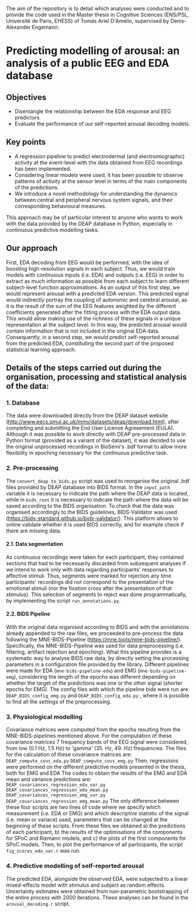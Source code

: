 The aim of the repository is to detail which analyses were conducted and to provide the code used in the Master thesis in Cognitive Sciences (ENS/PSL, Université de Paris, EHESS) of Tomás Ariel D'Amelio, supervised by Denis-Alexander Engemann:

# Predicting modelling of arousal: an analysis of a public EEG and EDA database

## Objectives

-  Disentangle the relationship between the EDA response and EEG predictors.
-  Evaluate the performance of our self-reported arousal decoding models.

## Key points
- A regression pipeline to predict electrodermal (and electromiographic) activity at the event-level with the data obtained from EEG recordings has been implemented.
- Considering linear models were used, it has been possible to observe patterns of activity at the sensor level in terms of the main components of the predictions.
- We introduce a novel methodology for understanding the dynamics between central and peripheral nervous system signals, and their corresponding behavioural measures.

This approach may be of particular interest to anyone who wants to work with the data provided by the DEAP database in Python, especially in continuous predictive modelling tasks.
## Our approach
First, EDA decoding from EEG would be performed, with the idea of boosting high-resolution signals in each subject. Thus, we would train models with continuous inputs (i.e. EDA) and outputs (i.e. EEG) in order to extract as much information as possible from each subject to learn different subject-level function approximations. As an output of this first step, we would represent arousal with a predicted EDA version. This predicted signal would indirectly portray the coupling of autonomic and cerebral arousal, as it is the result of the sum of the EEG features weighted by the different coefficients generated after the fitting process with the EDA output data. This would allow making use of the richness of these signals in a unique representation at the subject level. In this way, the predicted arousal would contain information that is not included in the original EDA data. Consequently, in a second step, we would predict self-reported arousal from the predicted EDA, constituting the second part of the proposed statistical learning approach.
## Details of the steps carried out during the organisation, processing and statistical analysis of the data:
### 1. Database
The data were downloaded directly from the DEAP dataset website (http://www.eecs.qmul.ac.uk/mmv/datasets/deap/download.html), after completing and submitting the End User License Agreeement (EULA).
Although it was possible to work directly with DEAP pre-processed data in Python format (provided as a variant of the dataset), it was decided to use the original unprocessed recordings in BioSemi's .bdf format to allow more flexibility in epoching necessary for the continuous predictive task.
### 2. Pre-processing
The `convert_deap_to_bids.py` script was used to reorganise the original .bdf files provided by DEAP database into BIDS format.
In the `input_path` variable it is necessary to indicate the path where the DEAP data is located, while in `bids_root` it is necessary to indicate the path where the data will be saved according to the BIDS organisation. 
To check that the data was organised accordingly to the BIDS guidelines, BIDS-Validator was used (https://bids-standard.github.io/bids-validator/). This platform allows to online validate whether it is used BIDS correctly, and for example check if there are missing data. 
#### 2.1. Data segmentation
As continuous recordings were taken for each participant, they contained sections that had to be necessarily discarded from subsequent analyses if we intend to work only with data regarding participants' responses to affective stimuli.
Thus, segments were marked for rejection any time participants' recordings did not correspond to the presentation of the emotional stimuli (nor the fixation cross after the presentation of that stimulus). This selection of segments to reject was done programmatically, by implementing the script `run_annotations.py`.
#### 2.2. BIDS Pipeline
With the original data organised according to BIDS and with the annotations already appended to the raw files, we proceeded to pre-process the data following the MNE-BIDS-Pipeline (https://mne.tools/mne-bids-pipeline/). Specifically, the MNE-BIDS-Pipeline was used for data preprocessing (i.e. filtering, artifact rejection and epoching). What this pipeline provides is a systematic way to analyse BIDS raw data, by directly setting the processing parameters in a configuration file provided by the library. 
Different pipelines were made for EDA (`mne-bids-pipeline-eda`) and EMG (`mne-bids-pipeline-emg`), considering the length of the epochs was different depending on whether the target of the predictions was one or the other signal (shorter epochs for EMG). The config files with which the pipeline bids were run are `DEAP_BIDS_config_emg.py` and   `DEAP_BIDS_config_eda.py` , where it is possible to find all the settings of the preprocessing.
### 3. Physiological modelling
Covariance matrices were computed from the epochs resulting from the MNE-BIDS-pipelines mentioned above. For the computation of these covariance matrices 7 frequency bands of the EEG signal were considered, from low (0.1 Hz, 1.5 Hz) to 'gamma' (35. Hz, 49. Hz) frequencies. The files for the calculation of these covariance matrices are:
`DEAP_compute_covs_eda.py`
`DEAP_compute_covs_emg.py`
Then, regressions were performed on the different predictive models presented in the thesis, both for EMG and EDA
The codes to obtain the results of the EMG and EDA mean and variance predictions are:
`DEAP_covariances_regression_eda_var.py`
`DEAP_covariances_regression_eda_mean.py`
`DEAP_covariances_regression_emg_var.py`
`DEAP_covariances_regression_emg_mean.py`
The only difference between these four scripts are two lines of code where we specify which measurement (i.e. EDA or EMG) and which descriptive statistic of the signal (i.e. mean or variace) used, parameters that can be changed at the beginning of these scripts.
From these files we obtained a) the predictions of each participant, b) the results of the optimisations of the components for SPoC and Riemann models, and c) the plots of the first components for SPoC models.
Then, to plot the performance of all participants, the script `fig_scores_eda_var.r` was run.
### 4. Predictive modelling of self-reported arousal
The predicted EDA, alongside the observed EDA, were subjected to a linear mixed-effects model with stimulus and subject as random effects. Uncertainty estimates were obtained from non-parametric bootstrapping of the entire process with 2000 iterations.
These analyses can be found in the `arousal_decoding.r` script.
